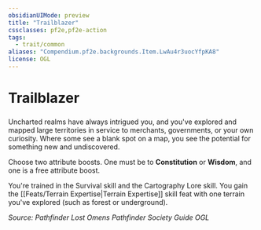 ```yaml
---
obsidianUIMode: preview
title: "Trailblazer"
cssclasses: pf2e,pf2e-action
tags:
  - trait/common
aliases: "Compendium.pf2e.backgrounds.Item.LwAu4r3uocYfpKA8"
license: OGL
---
```

# Trailblazer

### 






Uncharted realms have always intrigued you, and you've explored and mapped large territories in service to merchants, governments, or your own curiosity. Where some see a blank spot on a map, you see the potential for something new and undiscovered.

Choose two attribute boosts. One must be to **Constitution** or **Wisdom**, and one is a free attribute boost.

You're trained in the Survival skill and the Cartography Lore skill. You gain the [[Feats/Terrain Expertise|Terrain Expertise]] skill feat with one terrain you've explored (such as forest or underground).

*Source: Pathfinder Lost Omens Pathfinder Society Guide*
*OGL*